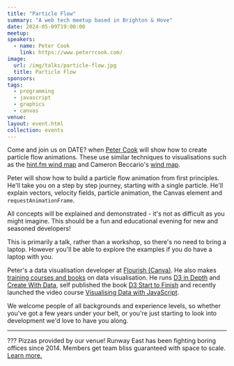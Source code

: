 ```yaml
---
title: "Particle Flow"
summary: "A web tech meetup based in Brighton & Hove"
date: 2024-05-09T19:00:00
meetup: 
speakers:
  - name: Peter Cook
    link: https://www.peterrcook.com/
image:
  url: /img/talks/particle-flow.jpg
  title: Particle Flow
sponsors:
tags:
  - programming
  - javascript
  - graphics
  - canvas
venue:
layout: event.html
collection: events
---
```


Come and join us on DATE? when [Peter Cook](https://www.peterrcook.com/) will show how to create particle flow animations. These use similar techniques to visualisations such as the [hint.fm wind map](http://hint.fm/wind/) and Cameron Beccario's [wind map](https://earth.nullschool.net/). 

Peter will show how to build a particle flow animation from first principles. He'll take you on a step by step journey, starting with a single particle. He'll explain vectors, velocity fields, particle animation, the Canvas element and `requestAnimationFrame`.

All concepts will be explained and demonstrated - it's not as difficult as you might imagine. This should be a fun and educational evening for new and seasoned developers!

This is primarily a talk, rather than a workshop, so there's no need to bring a laptop. However you'll be able to explore the examples if you do have a laptop with you.

Peter's a data visualisation developer at [Flourish (Canva)](https://flourish.studio/). He also makes [training courses and books](https://www.createwithdata.com/) on data visualisation. He runs [D3 in Depth](https://www.d3indepth.com/) and [Create With Data](https://www.createwithdata.com/), self published the book [D3 Start to Finish](https://www.createwithdata.com/d3-start-to-finish-book/) and recently launched the video course [Visualising Data with JavaScript](https://www.createwithdata.com/visualising-data-with-javascript/).

We welcome people of all backgrounds and experience levels, so whether you've got a few years under your belt, or you're just starting to look into development we'd love to have you along.

---

??? Pizzas provided by our venue! Runway East has been fighting boring offices since 2014. Members get team bliss guaranteed with space to scale. [Learn more.](https://runwayea.st/locations/brighton?utm_source=external&utm_medium=event&utm_campaign=sponsorship)
